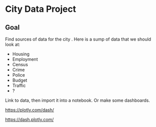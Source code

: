 # City Data Project

## Goal
Find sources of data for the city . Here is a sump of data that we should look at:
- Housing
- Employment
- Census
- Crime
- Police
- Budget
- Traffic
- ?

Link to data, then import it into a notebook. Or make some dashboards.

https://plotly.com/dash/

https://dash.plotly.com/

